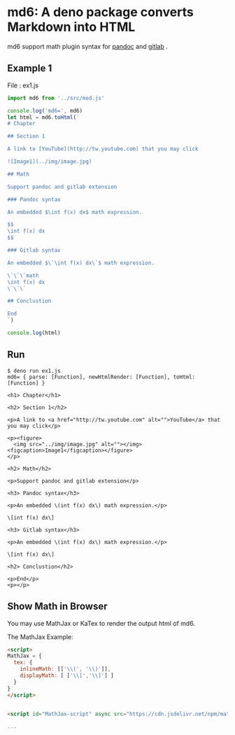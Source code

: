 # md6: A deno package converts Markdown into HTML

md6 support math plugin syntax for [pandoc](https://pandoc.org/MANUAL.html#math) and [gitlab](https://docs.gitlab.com/ee/user/markdown.html#math) .

## Example 1

File : ex1.js

```js
import md6 from '../src/mod.js'

console.log('md6=', md6)
let html = md6.toHtml(`
# Chapter

## Section 1

A link to [YouTube](http://tw.youtube.com) that you may click

![Image1](../img/image.jpg)

## Math

Support pandoc and gitlab extension

### Pandoc syntax

An embedded $\int f(x) dx$ math expression.

$$
\int f(x) dx
$$

### Gitlab syntax

An embedded $\`\int f(x) dx\`$ math expression.

\`\`\`math
\int f(x) dx
\`\`\`

## Conclustion

End
`)

console.log(html)
```

## Run

```
$ deno run ex1.js
md6= { parse: [Function], newHtmlRender: [Function], toHtml: [Function] }

<h1> Chapter</h1>

<h2> Section 1</h2>

<p>A link to <a href="http://tw.youtube.com" alt="">YouTube</a> that you may click</p>

<p><figure>
  <img src="../img/image.jpg" alt=""></img>
<figcaption>Image1</figcaption></figure>
</p>

<h2> Math</h2>

<p>Support pandoc and gitlab extension</p>

<h3> Pandoc syntax</h3>

<p>An embedded \(int f(x) dx\) math expression.</p>

\[int f(x) dx\]

<h3> Gitlab syntax</h3>

<p>An embedded \(int f(x) dx\) math expression.</p>

\[int f(x) dx\]

<h2> Conclustion</h2>

<p>End</p>
<p></p>
```

## Show Math in Browser

You may use MathJax or KaTex to render the output html of md6.

The MathJax Example:

```html
<script>
MathJax = {
  tex: {
    inlineMath: [['\\(', '\\)']],
    displayMath: [ ['\\[','\\]'] ]
  }
}
</script>


<script id="MathJax-script" async src="https://cdn.jsdelivr.net/npm/mathjax@3/es5/tex-chtml.js">

...
```
